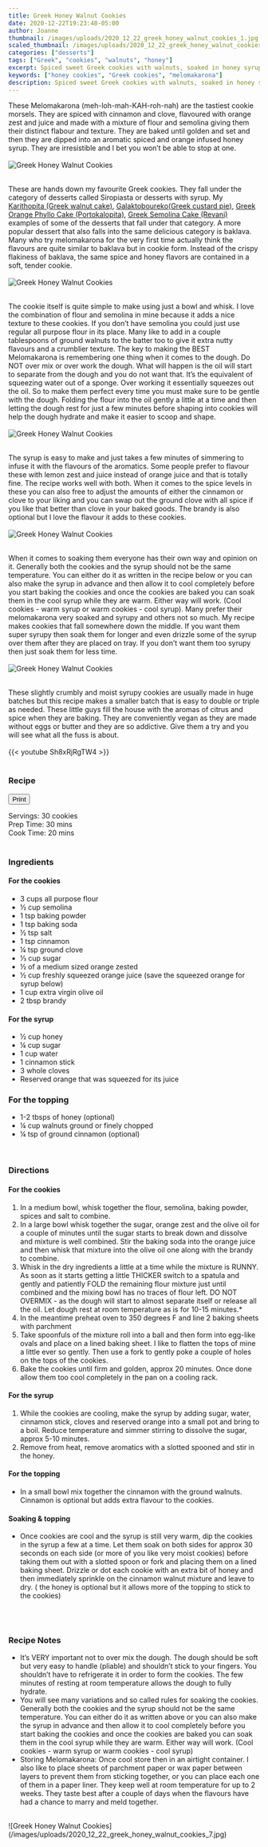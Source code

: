 ```yaml
---
title: Greek Honey Walnut Cookies
date: 2020-12-22T19:23:48-05:00
author: Joanne
thumbnail: /images/uploads/2020_12_22_greek_honey_walnut_cookies_1.jpg
scaled_thumbnail: /images/uploads/2020_12_22_greek_honey_walnut_cookies_0.jpg
categories: ["desserts"]
tags: ["Greek", "cookies", "walnuts", "honey"]
excerpt: Spiced sweet Greek cookies with walnuts, soaked in honey syrup (small batch)
keywords: ["honey cookies", "Greek cookies", "melomakarona"]
description: Spiced sweet Greek cookies with walnuts, soaked in honey syrup (small batch)
---
```

<span class="blog-text">

These Melomakarona (meh-loh-mah-KAH-roh-nah) are the tastiest cookie morsels. They are spiced with cinnamon and clove, flavoured with orange zest and juice and made with a mixture of flour and semolina giving them their distinct flabour and texture. They are baked until golden and set and then they are dipped into an aromatic spiced and orange infused honey syrup. They are irresistible and I bet you won’t be able to stop at one. 
</br>
</br>
![Greek Honey Walnut Cookies](/images/uploads/2020_12_22_greek_honey_walnut_cookies_2.jpg)
</br>
</br>

These are hands down my favourite Greek cookies. They fall under the category of desserts called Siropiasta or desserts with syrup.  My [Karithopita (Greek walnut cake)](https://www.oliveandmango.com/karithopita-greek-walnut-cake/), [Galaktoboureko(Greek custard pie)](https://www.oliveandmango.com/galaktoboureko-greek-custard-pie/), [Greek Orange Phyllo Cake (Portokalopita)](https://www.oliveandmango.com/greek-orange-phyllo-cake-portokalopita/), [Greek Semolina Cake (Revani)](https://www.oliveandmango.com/greek-semolina-cake-revani/) examples of some of the desserts that fall under that category. A more popular dessert that also falls into the same delicious category is baklava. Many who try melomakarona for the very first time actually think the flavours are quite similar to baklava but in cookie form. Instead of the crispy flakiness of baklava, the same spice and honey flavors are contained in a soft, tender cookie.
</br>
</br>
![Greek Honey Walnut Cookies](/images/uploads/2020_12_22_greek_honey_walnut_cookies_3.jpg)
</br>
</br>

The cookie itself is quite simple to make using just a bowl and whisk. I love the combination of flour and semolina in mine because it adds a nice texture to these cookies. If you don’t have semolina you could just use regular all purpose flour in its place. Many like to add in a couple tablespoons of ground walnuts to the batter too to give it extra nutty flavours and a crumblier texture. The key to making the BEST Melomakarona is remembering one thing when it comes to the dough. Do NOT over mix or over work the dough. What will happen is the oil will start to separate from the dough and you do not want that.  It’s the equivalent of squeezing water out of a sponge. Over working it essentially squeezes out the oil.  So to make them perfect every time you must make sure to be gentle with the dough. Folding the flour into the oil gently a little at a time and then letting the dough rest for just a few minutes before shaping into cookies will help the dough hydrate and make it easier to scoop and shape. 
</br>
</br>
![Greek Honey Walnut Cookies](/images/uploads/2020_12_22_greek_honey_walnut_cookies_4.jpg)
</br>
</br>

The syrup is easy to make and just takes a few minutes of simmering to infuse it with the flavours of the aromatics. Some people prefer to flavour these with lemon zest and juice instead of orange juice and that is totally fine. The recipe works well with both. When it comes to the spice levels in these you can also free to adjust the amounts of either the cinnamon or clove to your liking and you can swap out the ground clove with all spice if you like that better than clove in your baked goods. The brandy is also optional but I love the flavour it adds to these cookies.
</br>
</br>
![Greek Honey Walnut Cookies](/images/uploads/2020_12_22_greek_honey_walnut_cookies_5.jpg)
</br>
</br>

When it comes to soaking them everyone has their own way and opinion on it. Generally both the cookies and the syrup should not be the same temperature. You can either do it as written in the recipe below or you can also make the syrup in advance and then allow it to cool completely before you start baking the cookies and once the cookies are baked you can soak them in the cool syrup while they are warm.  Either way will work.  (Cool cookies - warm syrup or warm cookies - cool syrup). Many prefer their melomakarona very soaked and syrupy and others not so much. My recipe makes cookies that fall somewhere down the middle. If you want them super syrupy then soak them for longer and even drizzle some of the syrup over them after they are placed on tray. If you don’t want them too syrupy then just soak them for less time. 
</br>
</br>
![Greek Honey Walnut Cookies](/images/uploads/2020_12_22_greek_honey_walnut_cookies_6.jpg)
</br>
</br>

These slightly crumbly and moist syrupy cookies are usually made in huge batches but this recipe makes a smaller batch that is easy to double or triple as needed. These little guys fill the house with the aromas of citrus and spice when they are baking. They are conveniently vegan as they are made without eggs or butter and they are so addictive. Give them a try and you will see what all the fuss is about. 
</br>
</br>
{{< youtube Sh8xRjRgTW4 >}}
</br>
</br>
</span>

### Recipe
<div print_button><form>
<input type="button" value="Print" class="btn__print" onClick="window.print()">
</form></div>

<div>Servings: <span itemprop="recipeYield">30 cookies</div>
<div>Prep Time: <meta itemprop="prepTime" content="PT30M">30 mins</div>
<div>Cook Time: <meta itemprop="cookTime" content="PT20M">20 mins</div>
</br>

### Ingredients

#### For the cookies
* <span itemprop="recipeIngredient">3 cups all purpose flour </span>
* <span itemprop="recipeIngredient">½ cup semolina </span>
* <span itemprop="recipeIngredient">1 tsp baking powder</span>
* <span itemprop="recipeIngredient">1 tsp baking soda </span>
* <span itemprop="recipeIngredient">½ tsp salt</span>
* <span itemprop="recipeIngredient">1 tsp cinnamon</span>
* <span itemprop="recipeIngredient">¼ tsp ground clove</span>
* <span itemprop="recipeIngredient">&frac13; cup sugar </span>
* <span itemprop="recipeIngredient">½ of a medium sized orange zested </span>
* <span itemprop="recipeIngredient">½ cup freshly squeezed orange juice (save the squeezed orange for syrup below) </span>
* <span itemprop="recipeIngredient">1 cup extra virgin olive oil </span>
* <span itemprop="recipeIngredient">2 tbsp brandy </span>

#### For the syrup 
* <span itemprop="recipeIngredient">½ cup honey </span>
* <span itemprop="recipeIngredient">¼ cup sugar </span>
* <span itemprop="recipeIngredient">1 cup water</span>
* <span itemprop="recipeIngredient">1 cinnamon stick </span>
* <span itemprop="recipeIngredient">3 whole cloves </span>
* <span itemprop="recipeIngredient">Reserved orange that was squeezed for its juice </span>

### For the topping
* 1-2 tbsps of honey (optional)
* ¼ cup walnuts ground or finely chopped
* ¼ tsp of ground cinnamon (optional) 
</br>

### Directions
#### For the cookies
1. In a medium bowl, whisk together the flour, semolina, baking powder, spices and salt to combine. 
2. In a large bowl whisk together the sugar, orange zest and the olive oil for a couple of minutes until the sugar starts to break down and dissolve and mixture is well combined. Stir the baking soda into the orange juice and then whisk that mixture into the olive oil one along with the brandy to combine. 
3. Whisk in the dry ingredients a little at a time while the mixture is RUNNY.  As soon as it starts getting a little THICKER switch to a spatula and gently and patiently FOLD the remaining flour mixture just until combined and the mixing bowl has no traces of flour left. DO NOT OVERMIX - as the dough will start to almost separate itself or release all the oil. Let dough rest at room temperature as is for 10-15 minutes.*
4. In the meantime preheat oven to 350 degrees F and line 2 baking sheets with parchment 
5. Take spoonfuls of the mixture roll into a ball and then form into egg-like ovals and place on a lined baking sheet. I like to flatten the tops of mine a little ever so gently. Then use a fork to gently poke a couple of holes on the tops of the cookies. 
6. Bake the cookies until firm and golden, approx 20 minutes. Once done allow them too cool completely in the pan on a cooling rack. 

#### For the syrup 
1. While the cookies are cooling, make the syrup by adding sugar, water, cinnamon stick, cloves and reserved orange into a small pot and bring to a boil. Reduce temperature and simmer stirring to dissolve the sugar, approx 5-10 minutes. 
2. Remove from heat, remove aromatics with a slotted spooned and stir in the honey.

#### For the topping
* In a small bowl mix together the cinnamon with the ground walnuts. Cinnamon is optional but adds extra flavour to the cookies.

#### Soaking & topping 
* Once cookies are cool and the syrup is still very warm, dip the cookies in the syrup a few at a time. Let them soak on both sides for approx 30 seconds on each side (or more of you like very moist cookies) before taking them out with a slotted spoon or fork and placing them on a lined baking sheet.
Drizzle or dot each cookie with an extra bit of honey and then immediately sprinkle on the cinnamon walnut mixture and leave to dry. ( the honey is optional but it allows more of the topping to stick to the cookies)
</br>
</br>

### Recipe Notes
* It’s VERY important not to over mix the dough. The dough should be soft but very easy to handle (pliable) and shouldn’t stick to your fingers. You shouldn’t have to refrigerate it in order to form the cookies. The few minutes of resting at room temperature allows the dough to fully hydrate. 
* You will see many variations and so called rules for soaking the cookies. Generally both the cookies and the syrup should not be the same temperature. You can either do it as written above or you can also make the syrup in advance and then allow it to cool completely before you start baking the cookies and once the cookies are baked you can soak them in the cool syrup while they are warm. Either way will work. (Cool cookies - warm syrup or warm cookies - cool syrup)
* Storing Melomakarona: Once cool store then in an airtight container. I also like to place sheets of parchment paper or wax paper between layers to prevent them from sticking together, or you can place each one of them in a paper liner. They keep well at room temperature for up to 2 weeks. They taste best after a couple of days when the flavours have had a chance to marry and meld together.  

</br>
![Greek Honey Walnut Cookies](/images/uploads/2020_12_22_greek_honey_walnut_cookies_7.jpg)